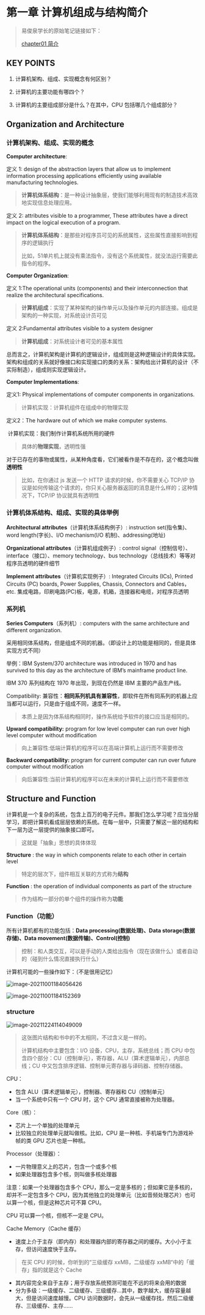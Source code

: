 # 第一章 计算机组成与结构简介

> 易俊泉学长的原始笔记链接如下：
>
> [chapter01 简介](docs/课内笔记/大三上/计算机组成与结构/笔记/易俊泉/chapter01简介.md)

## KEY POINTS

1. 计算机架构、组成、实现概念有何区别？
2. 计算机的主要功能有哪四个？

3. 计算机的主要组成部分是什么？在其中，CPU 包括哪几个组成部分？

## Organization and Architecture

### 计算机架构、组成、实现的概念

 **Computer architecture**: 

定义 1: design of the abstraction layers that allow us to implement information processing applications efficiently using available manufacturing technologies.

> **计算机体系结构**：是一种设计抽象层，使我们能够利用现有的制造技术高效地实现信息处理应用。

定义 2: attributes visible to a programmer, These attributes have a direct impact on the logical execution of a program. 

> **计算机体系结构**：是那些对程序员可见的系统属性，这些属性直接影响到程序的逻辑执行
>
> 比如，51单片机上就没有乘法指令，没有这个系统属性，就没法运行需要此指令的程序。

 **Computer Organization**: 

定义 1:The operational units (components) and their interconnection that realize the architectural specifications. 

> **计算机组成**：实现了某种架构的操作单元以及操作单元的内部连接。组成是架构的一种实现，对系统设计员可见

定义 2:Fundamental attributes visible to a system designer

> **计算机组成**：对系统设计者可见的基本属性

总而言之，计算机架构是计算机的逻辑设计，组成则是这种逻辑设计的具体实现。架构和组成的关系就好像接口和实现接口的类的关系：架构给出计算机的设计（不实际制造），组成则实现逻辑设计。

 **Computer Implementations**: 

定义1: Physical implementations of computer components in organizations.

> 计算机实现：计算机组件在组成中的物理实现

定义2：The hardware out of which we make computer systems. 

​	计算机实现：我们制作计算机系统所用的硬件

> 具体的**物理实现**，透明性强

对于已存在的事物或属性，从某种角度看，它们被看作是不存在的，这个概念叫做**透明性**

> 比如，在你通过 js 发送一个 HTTP 请求的时候，你不需要关心 TCP/IP 协议是如何传输这个请求的，你只关心服务器返回的消息是什么样的；这种情况下，TCP/IP 协议就具有透明性

### 计算机体系结构、组成、实现的具体举例

**Architectural attributes**（计算机体系结构例子）: instruction set(指令集)、word length(字长)、I/O mechanism(I/O 机制)、addressing(地址)

**Organizational attributes**（计算机组成例子）: control signal（控制信号）、interface（接口）、memory technology、bus technology（总线技术）等等对程序员透明的硬件细节

**Implement attributes**（计算机实现例子）: Integrated Circuits (ICs), Printed Circuits (PC) boards, Power Supplies, Chassis, Connectors and Cables，etc. 集成电路，印刷电路(PC)板，电源，机箱，连接器和电缆，对程序员透明

### 系列机

**Series Computers**（系列机）: computers with the same architecture and different organization. 

采用相同体系结构，但是组成不同的机器。（即设计上的功能是相同的，但是具体实现方式不同）

举例：IBM System/370 architecture was introduced in 1970 and has survived to this day as the architecture of IBM’s mainframe product line.

IBM 370 系列结构在 1970 年出现，到现在仍然是 IBM 主要的产品生产线。

Compatibility: 兼容性：**相同系列机具有兼容性**，即软件在所有同系列的机器上应当都可以运行，只是由于组成不同，速度不一样。

> 本质上是因为体系结构相同时，操作系统给予软件的接口应当是相同的。

**Upward compatibility:** program for low level computer can run over high level computer without modification

> 向上兼容性:低端计算机的程序可以在高端计算机上运行而不需要修改

**Backward compatibility:** program for current computer can run over future computer without modification 

> 向后兼容性:当前计算机的程序可以在未来的计算机上运行而不需要修改

## Structure and Function

计算机是一个复杂的系统，包含上百万的电子元件。那我们怎么学习呢？应当分层学习，即把计算机看成层层依赖的系统。在每一层中，只需要了解这一层的结构和下一层为这一层提供的抽象接口即可。

> 这就是「抽象」思想的具体体现

**Structure** : the way in which components relate to each other in certain level 

> 特定的层次下，组件相互关联的方式称为**结构**

**Function** : the operation of individual components as part of the structure

> 作为结构一部分的单个组件的操作称为**功能**

### Function（功能）

所有计算机都有的功能包括：**Data processing(数据处理)、Data storage(数据存储)、Data movement(数据传输)、Control(控制)**

> 控制：和人类交互，可以是手动的人类给出指令（现在该做什么）或者自动的（碰到什么情况直接执行什么）

计算机可能的一些操作如下：（不是很用记忆）

![image-20211001184056426](https://raw.githubusercontent.com/yijunquan-afk/img-bed-1/main/img13/image-20211001184056426.png)

![image-20211001184152369](https://raw.githubusercontent.com/yijunquan-afk/img-bed-1/main/img13/image-20211001184152369.png)

### structure

![image-20211224114049009](https://raw.githubusercontent.com/yijunquan-afk/img-bed-1/main/img13/image-20211224114049009.png)

> 这张图片结构和书中的不太相同，不过含义是一样的。
>
> 计算机结构中主要包含：I/O 设备，CPU，主存，系统总线；而 CPU 中包含四个部分：CU（控制单元），寄存器，ALU（算术逻辑单元），内部总线；CU 中又包含排序逻辑、控制单元寄存器与译码器、控制存储器。

CPU：

- 包含 ALU（算术逻辑单元），控制器、寄存器和 CU（控制单元）
- 当一个系统中只有一个 CPU 时，这个 CPU 通常直接被称为处理器。

Core（核）：

- 芯片上一个单独的处理单元
- 比较独立的处理单元就叫做核。比如，CPU 是一种核、手机端专门为游戏补帧的类 GPU 芯片也是一种核。

Processor（处理器）：

- 一片物理意义上的芯片，包含一个或多个核
- 如果处理器包含多个核，则叫做多核处理器

注意：如果一个处理器包含多个 CPU，那么一定是多核的；但如果它是多核的，却并不一定包含多个 CPU，因为其他独立的处理单元（比如音频处理芯片）也可以算一个核，但是这种芯片可不算 CPU。

CPU 可以算一个核，但核不一定是 CPU。

Cache Memory（Cache 缓存）

- 速度上介于主存（即内存）和处理器内部的寄存器之间的缓存。大小小于主存，但访问速度快于主存。

> 在买 CPU 的时候，你听到的“三级缓存 xxMB，二级缓存 xxMB“中的「缓存」指的就是这个 Cache

- 其内容完全来自于主存；用于存放系统预测可能在不远的将来会用的数据
- 分为多级：一级缓存、二级缓存、三级缓存…其中，数字越大，缓存容量越大，但是访问速度越慢。CPU 访问数据时，会先从一级缓存找，然后二级缓存、三级缓存、主存……


